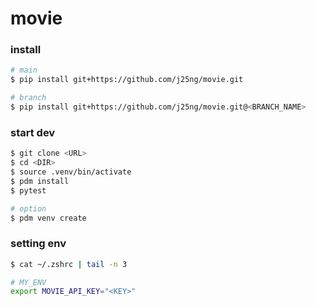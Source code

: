 # movie

### install
```bash
# main
$ pip install git+https://github.com/j25ng/movie.git

# branch
$ pip install git+https://github.com/j25ng/movie.git@<BRANCH_NAME>
```

### start dev
```bash
$ git clone <URL>
$ cd <DIR>
$ source .venv/bin/activate
$ pdm install
$ pytest

# option
$ pdm venv create
```

### setting env
```bash
$ cat ~/.zshrc | tail -n 3

# MY_ENV
export MOVIE_API_KEY="<KEY>"
```
